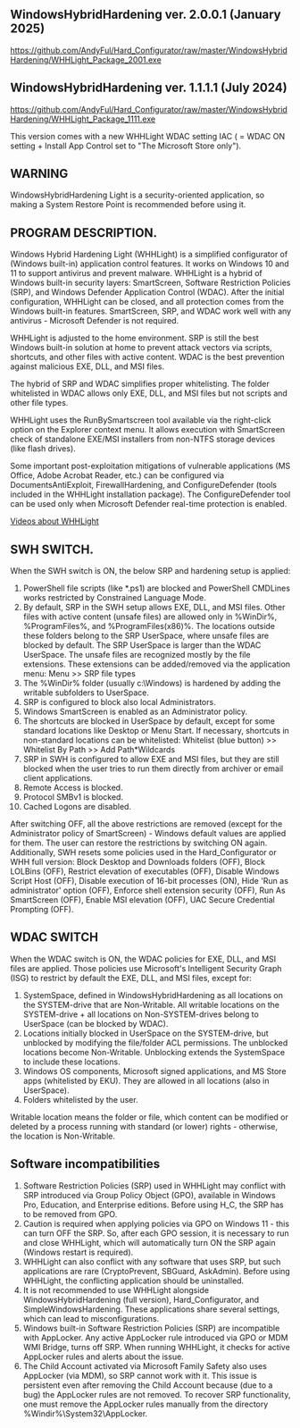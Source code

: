 ## WindowsHybridHardening ver. 2.0.0.1 (January 2025)
https://github.com/AndyFul/Hard_Configurator/raw/master/WindowsHybridHardening/WHHLight_Package_2001.exe


## WindowsHybridHardening ver. 1.1.1.1 (July 2024)
https://github.com/AndyFul/Hard_Configurator/raw/master/WindowsHybridHardening/WHHLight_Package_1111.exe

This version comes with a new WHHLight WDAC setting IAC ( = WDAC ON setting + Install App Control set to "The Microsoft Store only").


## WARNING

WindowsHybridHardening Light is a security-oriented application, so making a System Restore Point is recommended before using it.


## PROGRAM DESCRIPTION.

Windows Hybrid Hardening Light (WHHLight) is a simplified configurator of (Windows built-in) application control features.
It works on Windows 10 and 11 to support antivirus and prevent malware. WHHLight is a hybrid of Windows built-in security layers: SmartScreen, Software Restriction Policies (SRP), and Windows Defender Application Control (WDAC).
After the initial configuration, WHHLight can be closed, and all protection comes from the Windows built-in features.
SmartScreen, SRP, and WDAC work well with any antivirus - Microsoft Defender is not required.

WHHLight is adjusted to the home environment. SRP is still the best Windows built-in solution at home to prevent attack vectors via scripts, shortcuts, and other files with active content. WDAC is the best prevention against malicious EXE, DLL, and MSI files.

The hybrid of SRP and WDAC simplifies proper whitelisting. The folder whitelisted in WDAC allows only EXE, DLL, and MSI files but not scripts and other file types.

WHHLight uses the RunBySmartscreen tool available via the right-click option on the Explorer context menu. It allows execution with SmartScreen check of standalone EXE/MSI installers from non-NTFS storage devices (like flash drives).

Some important post-exploitation mitigations of vulnerable applications (MS Office, Adobe Acrobat Reader, etc.) can be configured via DocumentsAntiExploit, FirewallHardening, and ConfigureDefender (tools included in the WHHLight installation package). The ConfigureDefender tool can be used only when Microsoft Defender real-time protection is enabled.

[Videos about WHHLight](https://www.youtube.com/@AndyKula-sk3dt/)

##
## SWH SWITCH.

When the SWH switch is ON, the below SRP and hardening setup is applied:
1. PowerShell file scripts (like *.ps1) are blocked and PowerShell CMDLines works restricted by Constrained Language Mode.
2. By default, SRP in the SWH setup allows EXE, DLL, and MSI files. Other files with active content (unsafe files) are allowed only in %WinDir%, %ProgramFiles%, and %ProgramFiles(x86)%. The locations outside these folders belong to the SRP UserSpace, where unsafe files are blocked by default. The SRP UserSpace is larger than the WDAC UserSpace. The unsafe files are recognized mostly by the file extensions. These extensions can be added/removed via the application menu: Menu >> SRP file types
3. The %WinDir%  folder (usually c:\Windows) is hardened by adding the writable subfolders to UserSpace.
4. SRP is configured to block also local Administrators.
5. Windows SmartScreen is enabled as an Administrator policy.
6. The shortcuts are blocked in UserSpace by default, except for some standard locations like Desktop or Menu Start. If necessary, shortcuts in non-standard locations can be
   whitelisted: Whitelist (blue button) >>  Whitelist By Path >> Add Path*Wildcards
7. SRP in SWH is configured to allow EXE and MSI files, but they are still blocked when the user tries to run them directly from archiver or email client applications.
8. Remote Access is blocked.
9. Protocol SMBv1 is blocked.
10. Cached Logons are disabled.

After switching OFF, all the above restrictions are removed (except for the Administrator policy of SmartScreen) - Windows default values are applied for them. The user can restore the restrictions by switching ON again. 
Additionally, SWH resets some policies used in the Hard_Configurator or WHH full version: Block Desktop and Downloads folders (OFF), Block LOLBins (OFF), Restrict elevation of executables (OFF), Disable Windows Script Host (OFF), Disable execution of 16-bit processes (ON), Hide 'Run as administrator' option (OFF), Enforce shell extension security (OFF), Run As SmartScreen (OFF), Enable MSI elevation (OFF), UAC Secure Credential Prompting (OFF).

## WDAC SWITCH

When the WDAC switch is ON, the WDAC policies for EXE, DLL, and MSI files are applied. Those policies use Microsoft's Intelligent Security Graph (ISG) to restrict by default the EXE, DLL, and MSI files, except for:
1. SystemSpace, defined in WindowsHybridHardening as all locations on the SYSTEM-drive that are Non-Writable. All writable locations on the SYSTEM-drive + all locations on Non-SYSTEM-drives belong to UserSpace (can be blocked by WDAC).
2. Locations initially blocked in UserSpace on the SYSTEM-drive, but unblocked by modifying the file/folder ACL permissions. The unblocked locations become Non-Writable. Unblocking extends the SystemSpace to include these locations.
3. Windows OS components, Microsoft signed applications, and MS Store apps (whitelisted by EKU). They are allowed in all locations (also in UserSpace).
4. Folders whitelisted by the user.
  
Writable location means the folder or file, which content can be modified or deleted by a process running with standard (or lower) rights - otherwise, the location is Non-Writable. 


## Software incompatibilities

1. Software Restriction Policies (SRP) used in WHHLight may conflict with SRP introduced via Group Policy Object (GPO), available in Windows Pro, Education, and Enterprise editions. Before using H_C, the SRP has to be removed from GPO.
2. Caution is required when applying policies via GPO on Windows 11 - this can turn OFF the SRP. So, after each GPO session, it is necessary to run and close WHHLight, which will automatically turn ON the SRP again (Windows restart is required).
3. WHHLight can also conflict with any software that uses SRP, but such applications are rare (CryptoPrevent, SBGuard, AskAdmin). Before using WHHLight, the conflicting application should be uninstalled.
4. It is not recommended to use WHHLight alongside WindowsHybridHardening (full version), Hard_Configurator, and SimpleWindowsHardening. These applications share several settings, which can lead to misconfigurations.
5. Windows built-in Software Restriction Policies (SRP) are incompatible with AppLocker. Any active AppLocker rule introduced via GPO or MDM WMI Bridge, turns off SRP. When running WHHLight, it checks for active AppLocker rules and alerts about the issue.
6. The Child Account activated via Microsoft Family Safety also uses AppLocker (via MDM), so SRP cannot work with it. This issue is persistent even after removing the Child Account because (due to a bug) the AppLocker rules are not removed. To recover SRP functionality, one must remove the AppLocker rules manually from the directory %Windir%\System32\AppLocker.
